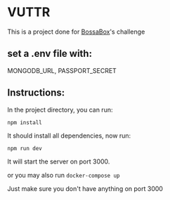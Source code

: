 # VUTTR

This is a project done for [BossaBox](https://bossabox.com)'s challenge

## set a .env file with:

MONGODB_URL, PASSPORT_SECRET

## Instructions:

In the project directory, you can run:

`npm install`

It should install all dependencies, now run:

`npm run dev`

It will start the server on port 3000.

or you may also run `docker-compose up`

Just make sure you don't have anything on port 3000
